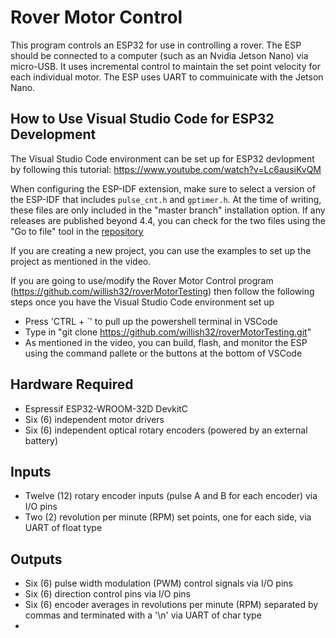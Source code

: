 # Rover Motor Control

This program controls an ESP32 for use in controlling a rover. The ESP should be connected to a computer (such as an Nvidia Jetson Nano) via micro-USB. It uses incremental control to maintain the set point velocity for each individual motor. The ESP uses UART to commuinicate with the Jetson Nano.

## How to Use Visual Studio Code for ESP32 Development
The Visual Studio Code environment can be set up for ESP32 devlopment by following this tutorial: https://www.youtube.com/watch?v=Lc6ausiKvQM

When configuring the ESP-IDF extension, make sure to select a version of the ESP-IDF that includes ```pulse_cnt.h``` and ```gptimer.h```. At the time of writing, these files are only included in the "master branch" installation option. If any releases are published beyond 4.4, you can check for the two files using the "Go to file" tool in the [repository](https://github.com/espressif/esp-idf)

If you are creating a new project, you can use the examples to set up the project as mentioned in the video. 

If you are going to use/modify the Rover Motor Control program (https://github.com/willish32/roverMotorTesting) then follow the following steps once you have the Visual Studio Code environment set up
- Press 'CTRL + `' to pull up the powershell terminal in VSCode
- Type in "git clone https://github.com/willish32/roverMotorTesting.git"
- As mentioned in the video, you can build, flash, and monitor the ESP using the command pallete or the buttons at the bottom of VSCode


## Hardware Required

- Espressif ESP32-WROOM-32D DevkitC
- Six (6) independent motor drivers
- Six (6) independent optical rotary encoders (powered by an external battery)

## Inputs

- Twelve (12) rotary encoder inputs (pulse A and B for each encoder) via I/O pins
- Two (2) revolution per minute (RPM) set points, one for each side, via UART of float type

## Outputs

- Six (6) pulse width modulation (PWM) control signals via I/O pins
- Six (6) direction control pins via I/O pins
- Six (6) encoder averages in revolutions per minute (RPM) separated by commas and terminated with a '\n' via UART of char type
- 
